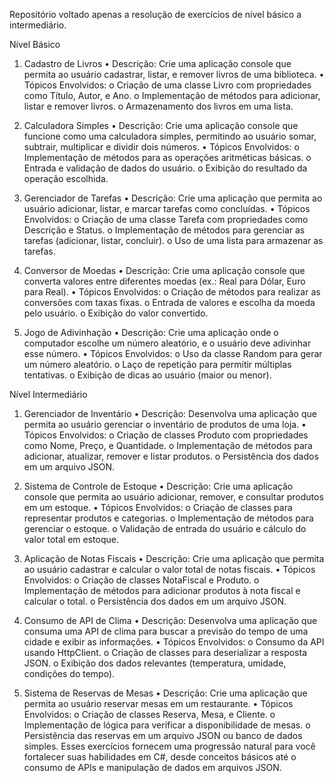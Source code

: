 Repositório voltado apenas a resolução de exercícios de nível básico a intermediário.

Nível Básico
1. Cadastro de Livros
•	Descrição: Crie uma aplicação console que permita ao usuário cadastrar, listar, e remover livros de uma biblioteca.
•	Tópicos Envolvidos:
  o	Criação de uma classe Livro com propriedades como Título, Autor, e Ano.
  o	Implementação de métodos para adicionar, listar e remover livros.
  o	Armazenamento dos livros em uma lista.

2. Calculadora Simples
•	Descrição: Crie uma aplicação console que funcione como uma calculadora simples, permitindo ao usuário somar, subtrair, multiplicar e dividir dois números.
•	Tópicos Envolvidos:
  o	Implementação de métodos para as operações aritméticas básicas.
  o	Entrada e validação de dados do usuário.
  o	Exibição do resultado da operação escolhida.

3. Gerenciador de Tarefas
•	Descrição: Crie uma aplicação que permita ao usuário adicionar, listar, e marcar tarefas como concluídas.
•	Tópicos Envolvidos:
  o	Criação de uma classe Tarefa com propriedades como Descrição e Status.
  o	Implementação de métodos para gerenciar as tarefas (adicionar, listar, concluir).
  o	Uso de uma lista para armazenar as tarefas.

4. Conversor de Moedas
•	Descrição: Crie uma aplicação console que converta valores entre diferentes moedas (ex.: Real para Dólar, Euro para Real).
•	Tópicos Envolvidos:
  o	Criação de métodos para realizar as conversões com taxas fixas.
  o	Entrada de valores e escolha da moeda pelo usuário.
  o	Exibição do valor convertido.

5. Jogo de Adivinhação
•	Descrição: Crie uma aplicação onde o computador escolhe um número aleatório, e o usuário deve adivinhar esse número.
•	Tópicos Envolvidos:
  o	Uso da classe Random para gerar um número aleatório.
  o	Laço de repetição para permitir múltiplas tentativas.
  o	Exibição de dicas ao usuário (maior ou menor).

Nível Intermediário
1. Gerenciador de Inventário
•	Descrição: Desenvolva uma aplicação que permita ao usuário gerenciar o inventário de produtos de uma loja.
•	Tópicos Envolvidos:
  o	Criação de classes Produto com propriedades como Nome, Preço, e Quantidade.
  o	Implementação de métodos para adicionar, atualizar, remover e listar produtos.
  o	Persistência dos dados em um arquivo JSON.

2. Sistema de Controle de Estoque
•	Descrição: Crie uma aplicação console que permita ao usuário adicionar, remover, e consultar produtos em um estoque.
•	Tópicos Envolvidos:
  o	Criação de classes para representar produtos e categorias.
  o	Implementação de métodos para gerenciar o estoque.
  o	Validação de entrada do usuário e cálculo do valor total em estoque.

3. Aplicação de Notas Fiscais
•	Descrição: Crie uma aplicação que permita ao usuário cadastrar e calcular o valor total de notas fiscais.
•	Tópicos Envolvidos:
  o	Criação de classes NotaFiscal e Produto.
  o	Implementação de métodos para adicionar produtos à nota fiscal e calcular o total.
  o	Persistência dos dados em um arquivo JSON.

4. Consumo de API de Clima
•	Descrição: Desenvolva uma aplicação que consuma uma API de clima para buscar a previsão do tempo de uma cidade e exibir as informações.
•	Tópicos Envolvidos:
  o	Consumo da API usando HttpClient.
  o	Criação de classes para deserializar a resposta JSON.
  o	Exibição dos dados relevantes (temperatura, umidade, condições do tempo).

5. Sistema de Reservas de Mesas
•	Descrição: Crie uma aplicação que permita ao usuário reservar mesas em um restaurante.
•	Tópicos Envolvidos:
  o	Criação de classes Reserva, Mesa, e Cliente.
  o	Implementação de lógica para verificar a disponibilidade de mesas.
  o	Persistência das reservas em um arquivo JSON ou banco de dados simples.
Esses exercícios fornecem uma progressão natural para você fortalecer suas habilidades em C#, desde conceitos básicos até o consumo de APIs e manipulação de dados em arquivos JSON.
